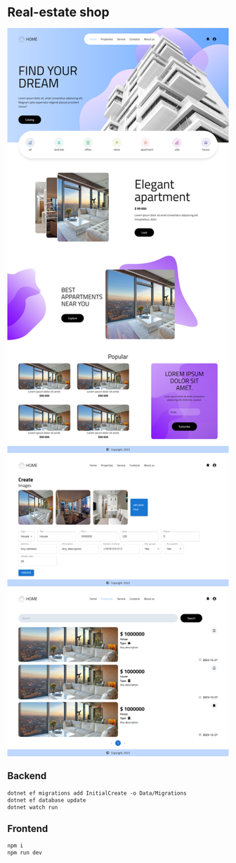 # Real-estate shop

![Main screen](./images/main.png)
![Create screen](./images/create.png)
![List screen](./images/list.png)

## Backend

```
dotnet ef migrations add InitialCreate -o Data/Migrations
dotnet ef database update
dotnet watch run
```

## Frontend

```
npm i
npm run dev
```
